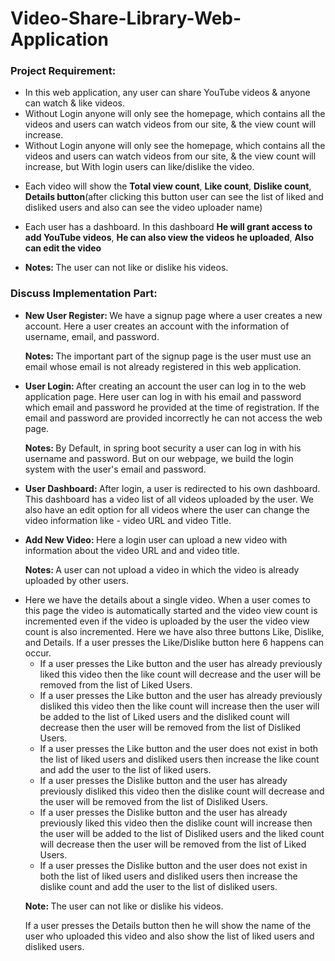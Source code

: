 # Video-Share-Library-Web-Application
<h3>Project Requirement:</h3>
<ul>
  <li>
    In this web application, any user can share YouTube videos & anyone can watch & like videos.
  </li>
  <li>
    Without Login anyone will only see the homepage, which contains all the videos and users can watch videos from our site, & the view count will increase.
  </li>
  <li>
    Without Login anyone will only see the homepage, which contains all the videos and users can watch videos from our site, & the view count will increase, but With login users can like/dislike the video.
  </li>
  <li>
    <p>Each video will show the <strong>Total view count</strong>, <strong>Like count</strong>, <strong>Dislike count</strong>, <strong>Details button</strong>(after clicking this button user can see the list of liked and disliked users and also can see the video uploader name)</p>
  </li>
  <li>
    Each user has a dashboard. In this dashboard <strong>He will grant access to add YouTube videos</strong>, <strong>He can also view the videos he uploaded</strong>, 
    <strong>Also can edit the video</strong>
  </li>
  <li>
    <p><strong>Notes: </strong>The user can not like or dislike his videos.</p>
  </li>
</ul>
<h3>Discuss Implementation Part:</h3>
<ul>
  <li>
    <p><strong>New User Register: </strong>We have a signup page where a user creates a new account. Here a user creates an account with the information of username, email, and password.</p>
    <p><strong>Notes: </strong>The important part of the signup page is the user must use an email whose email is not already registered in this web application.</p>
  </li>
  <li>
    <p><strong>User Login: </strong>After creating an account the user can log in to the web application page. Here user can log in with his email and password which email and password he provided at the time of registration. If the email and password are provided incorrectly he can not access the web page.</p>
    <p><strong>Notes: </strong>By Default, in spring boot security a user can log in with his username and password. But on our webpage, we build the login system with the user's email and password.</p>
  </li>
  <li>
    <p><strong>User Dashboard: </strong>After login, a user is redirected to his own dashboard. This dashboard has a video list of all videos uploaded by the user. We also have an edit option for all videos where the user can change the video information like - video URL and video Title.</p>
  </li>
  <li>
    <p><strong>Add New Video: </strong>Here a login user can upload a new video with information about the video URL and and video title. 
    <p><strong>Notes: </strong>A user can not upload a video in which the video is already uploaded by other users.</p>
  </li>
  <li>
    Here we have the details about a single video. When a user comes to this page the video is automatically started and the video view count is incremented even if the video is uploaded by the user the video view count is also incremented. Here we have also three buttons Like, Dislike, and Details. If a user presses the Like/Dislike button here 6 happens can occur.
    <ul>
      <li>
        If a user presses the Like button and the user has already previously liked this video then the like count will decrease and the user will be removed from the list of Liked Users.
      </li>
      <li>
        If a user presses the Like button and the user has already previously disliked this video then the like count will increase then the user will be added to the list of Liked users and the disliked count will decrease then the user will be removed from the list of Disliked Users.
      </li>
      <li>
        If a user presses the Like button and the user does not exist in both the list of liked users and disliked users then increase the like count and add the user to the list of liked users.
      </li>
      <li>
        If a user presses the Dislike button and the user has already previously disliked this video then the dislike count will decrease and the user will be removed from the list of Disliked Users.
      </li>
      <li>
        If a user presses the Dislike button and the user has already previously liked this video then the dislike count will increase then the user will be added to the list of Disliked users and the liked count will decrease then the user will be removed from the list of Liked Users.
      </li>
      <li>
        If a user presses the Dislike button and the user does not exist in both the list of liked users and disliked users then increase the dislike count and add the user to the list of disliked users.
      </li>
    </ul>
    <p><strong>Note: </strong>The user can not like or dislike his videos.</p>
    <p>If a user presses the Details button then he will show the name of the user who uploaded this video and also show the list of liked users and disliked users.</p>
  </li>
</ul>

